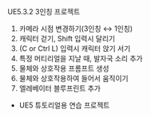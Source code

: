 UE5.3.2 3인칭 프로젝트

1. 카메라 시점 변경하기(3인칭 ↔ 1인칭)
2. 캐릭터 걷기, Shift 입력시 달리기
3. (C or Ctrl L) 입력시 캐릭터 앉기 서기
4. 특정 머티리얼을 지날 때, 발자국 소리 추가
5. 물체와 상호작용 프롬프트 생성
6. 물체와 상호작용하여 들어서 움직이기
7. 엘레베이터 블루프린트 추가



* UE5 튜토리얼용 연습 프로젝트
